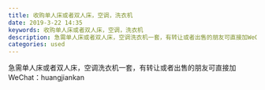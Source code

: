 ```yaml
---
title: 收购单人床或者双人床，空调，洗衣机
date: 2019-3-22 14:35
keywords: 收购单人床或者双人床，空调，洗衣机
description: 急需单人床或者双人床，空调洗衣机一套，有转让或者出售的朋友可直接加WeChat：huangjiankan
categories: used
---
```

<td class="t_f" id="postmessage_3282288">

急需单人床或者双人床，空调洗衣机一套，有转让或者出售的朋友可直接加WeChat：huangjiankan</td>
